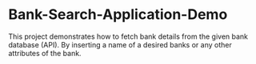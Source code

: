 # Bank-Search-Application-Demo
This project demonstrates how to fetch bank details from the given bank database (API). By inserting a name of a desired banks or any other attributes of the bank.
